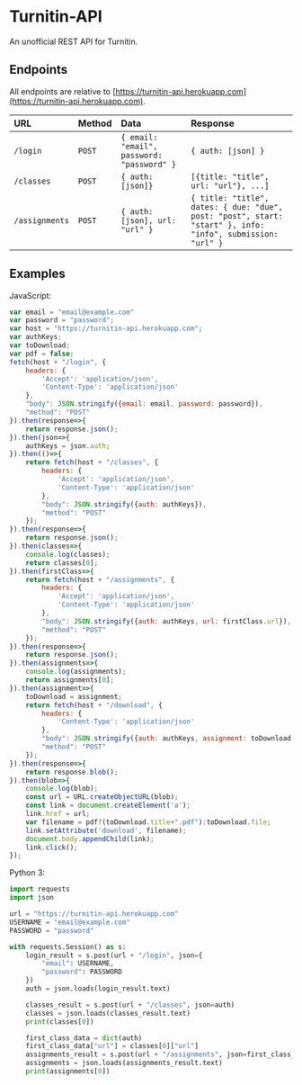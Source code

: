 # Turnitin-API
An unofficial REST API for Turnitin.

## Endpoints

All endpoints are relative to [https://turnitin-api.herokuapp.com](https://turnitin-api.herokuapp.com).

| URL | Method | Data | Response |
|:----|:-------|:-----|:---------|
| `/login` | `POST` | `{ email: "email", password: "password" }` | `{ auth: [json] }` |
| `/classes` | `POST` | `{ auth: [json]} ` | `[{title: "title", url: "url"}, ...]` |
| `/assignments` | `POST` | `{ auth: [json], url: "url" }` | `{ title: "title", dates: { due: "due", post: "post", start: "start" }, info: "info", submission: "url" }` |

## Examples
JavaScript:
```javascript
var email = "email@example.com"
var password = "password";
var host = "https://turnitin-api.herokuapp.com";
var authKeys;
var toDownload;
var pdf = false;
fetch(host + "/login", {
    headers: {
        'Accept': 'application/json',
        'Content-Type': 'application/json'
    },
    "body": JSON.stringify({email: email, password: password}),
    "method": "POST"
}).then(response=>{
    return response.json();
}).then(json=>{
    authKeys = json.auth;
}).then(()=>{
    return fetch(host + "/classes", {
        headers: {
            'Accept': 'application/json',
            'Content-Type': 'application/json'
        },
        "body": JSON.stringify({auth: authKeys}),
        "method": "POST"
    });
}).then(response=>{
    return response.json();
}).then(classes=>{
    console.log(classes);
    return classes[0];
}).then(firstClass=>{
    return fetch(host + "/assignments", {
        headers: {
            'Accept': 'application/json',
            'Content-Type': 'application/json'
        },
        "body": JSON.stringify({auth: authKeys, url: firstClass.url}),
        "method": "POST"
    });
}).then(response=>{
    return response.json();
}).then(assignments=>{
    console.log(assignments);
    return assignments[0];
}).then(assignment=>{
    toDownload = assignment;
    return fetch(host + "/download", {
        headers: {
            'Content-Type': 'application/json'
        },
        "body": JSON.stringify({auth: authKeys, assignment: toDownload, pdf: pdf}),
        "method": "POST"
    });
}).then(response=>{
    return response.blob();
}).then(blob=>{
    console.log(blob);
    const url = URL.createObjectURL(blob);
    const link = document.createElement('a');
    link.href = url;
    var filename = pdf?(toDownload.title+".pdf"):toDownload.file;
    link.setAttribute('download', filename);
    document.body.appendChild(link);
    link.click();
});
```
Python 3:
```python
import requests
import json

url = "https://turnitin-api.herokuapp.com"
USERNAME = "email@example.com"
PASSWORD = "password"

with requests.Session() as s:
    login_result = s.post(url + "/login", json={
        "email": USERNAME,
        "password": PASSWORD
    })
    auth = json.loads(login_result.text)

    classes_result = s.post(url + "/classes", json=auth)
    classes = json.loads(classes_result.text)
    print(classes[0])

    first_class_data = dict(auth)
    first_class_data["url"] = classes[0]["url"]
    assignments_result = s.post(url + "/assignments", json=first_class_data)
    assignments = json.loads(assignments_result.text)
    print(assignments[0])
```
